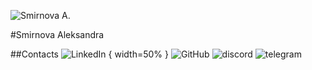 ![Smirnova A.](https://avatars.githubusercontent.com/u/100535240?v=4)

#Smirnova Aleksandra

##Contacts
![LinkedIn](http://toplogos.ru/images/logo-linkedin.jpg) { width=50% }
![GitHub](https://www.seekpng.com/png/detail/192-1923013_transparent-png-github-logo.png)
![discord](https://encrypted-tbn0.gstatic.com/images?q=tbn:ANd9GcSsYkOcIx_pSP-fTAOHSzXNWefKE492GWMnKuAcw8F9Fv66Q78HDtf6pzcP0FaM3VlQ-w&usqp=CAU)
![telegram](https://thumbs.dreamstime.com/b/%D0%B7%D0%BD%D0%B0%D1%87%D0%BE%D0%BA-%D0%BB%D0%BE%D0%B3%D0%BE%D1%82%D0%B8%D0%BF%D0%B0-%D1%82%D0%B5%D0%BB%D0%B5%D0%B3%D1%80%D0%B0%D0%BC%D0%BC%D1%8B-%D0%B2%D0%BE%D1%80%D0%BE%D0%BD%D0%B5%D0%B6-%D1%80%D0%BE%D1%81%D1%81%D0%B8%D1%8F-%D0%BE%D0%B5-%D1%8F%D0%BD%D0%B2%D0%B0%D1%80%D1%8F-%D1%81%D0%B2%D0%B5%D1%82-%D0%B3%D0%BE%D0%BB%D1%83%D0%B1%D0%BE%D0%B9-171161253.jpg)
